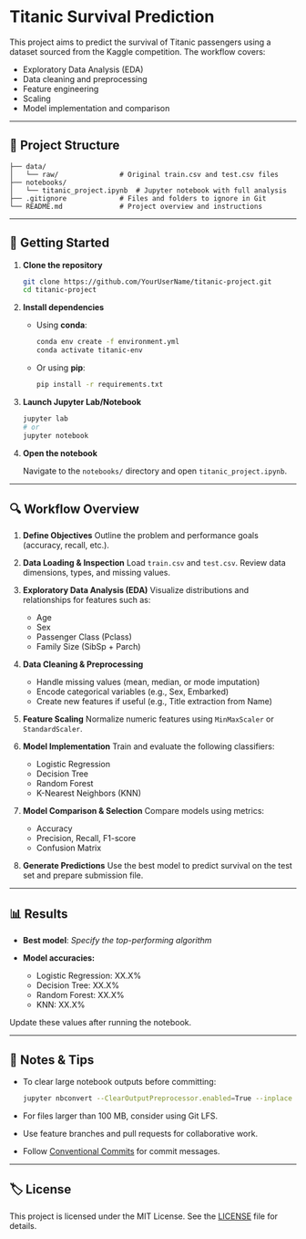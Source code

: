 # Titanic Survival Prediction

This project aims to predict the survival of Titanic passengers using a dataset sourced from the Kaggle competition. The workflow covers:

* Exploratory Data Analysis (EDA)
* Data cleaning and preprocessing
* Feature engineering
* Scaling
* Model implementation and comparison

---

## 📁 Project Structure

```
├── data/
│   └── raw/               # Original train.csv and test.csv files
├── notebooks/
│   └── titanic_project.ipynb  # Jupyter notebook with full analysis
├── .gitignore             # Files and folders to ignore in Git
└── README.md              # Project overview and instructions
```

---

## 🚀 Getting Started

1. **Clone the repository**

   ```bash
   git clone https://github.com/YourUserName/titanic-project.git
   cd titanic-project
   ```

2. **Install dependencies**

   * Using **conda**:

     ```bash
     conda env create -f environment.yml
     conda activate titanic-env
     ```

   * Or using **pip**:

     ```bash
     pip install -r requirements.txt
     ```

3. **Launch Jupyter Lab/Notebook**

   ```bash
   jupyter lab
   # or
   jupyter notebook
   ```

4. **Open the notebook**

   Navigate to the `notebooks/` directory and open `titanic_project.ipynb`.

---

## 🔍 Workflow Overview

1. **Define Objectives**
   Outline the problem and performance goals (accuracy, recall, etc.).

2. **Data Loading & Inspection**
   Load `train.csv` and `test.csv`. Review data dimensions, types, and missing values.

3. **Exploratory Data Analysis (EDA)**
   Visualize distributions and relationships for features such as:

   * Age
   * Sex
   * Passenger Class (Pclass)
   * Family Size (SibSp + Parch)

4. **Data Cleaning & Preprocessing**

   * Handle missing values (mean, median, or mode imputation)
   * Encode categorical variables (e.g., Sex, Embarked)
   * Create new features if useful (e.g., Title extraction from Name)

5. **Feature Scaling**
   Normalize numeric features using `MinMaxScaler` or `StandardScaler`.

6. **Model Implementation**
   Train and evaluate the following classifiers:

   * Logistic Regression
   * Decision Tree
   * Random Forest
   * K-Nearest Neighbors (KNN)

7. **Model Comparison & Selection**
   Compare models using metrics:

   * Accuracy
   * Precision, Recall, F1-score
   * Confusion Matrix

8. **Generate Predictions**
   Use the best model to predict survival on the test set and prepare submission file.

---

## 📊 Results

* **Best model**: *Specify the top-performing algorithm*
* **Model accuracies:**

  * Logistic Regression: XX.X%
  * Decision Tree: XX.X%
  * Random Forest: XX.X%
  * KNN: XX.X%

Update these values after running the notebook.

---

## 📝 Notes & Tips

* To clear large notebook outputs before committing:

  ```bash
  jupyter nbconvert --ClearOutputPreprocessor.enabled=True --inplace notebooks/titanic_project.ipynb
  ```
* For files larger than 100 MB, consider using Git LFS.
* Use feature branches and pull requests for collaborative work.
* Follow [Conventional Commits](https://www.conventionalcommits.org/) for commit messages.

---

## 🏷 License

This project is licensed under the MIT License. See the [LICENSE](LICENSE) file for details.
